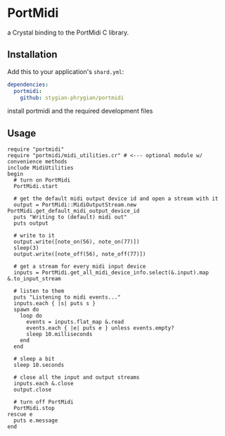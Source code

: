 # PortMidi
a Crystal binding to the PortMidi C library.

## Installation

Add this to your application's `shard.yml`:

```yaml
dependencies:
  portmidi:
    github: stygian-phrygian/portmidi
```

install portmidi and the required development files

## Usage

```crystal
require "portmidi"
require "portmidi/midi_utilities.cr" # <--- optional module w/ convenience methods
include MidiUtilities
begin
  # turn on PortMidi
  PortMidi.start

  # get the default midi output device id and open a stream with it
  output = PortMidi::MidiOutputStream.new PortMidi.get_default_midi_output_device_id
  puts "Writing to (default) midi out"
  puts output

  # write to it
  output.write([note_on(56), note_on(77)])
  sleep(3)
  output.write([note_off(56), note_off(77)])

  # get a stream for every midi input device
  inputs = PortMidi.get_all_midi_device_info.select(&.input).map &.to_input_stream

  # listen to them
  puts "Listening to midi events..."
  inputs.each { |s| puts s }
  spawn do
    loop do
      events = inputs.flat_map &.read
      events.each { |e| puts e } unless events.empty?
      sleep 10.milliseconds
    end
  end

  # sleep a bit
  sleep 10.seconds

  # close all the input and output streams
  inputs.each &.close
  output.close

  # turn off PortMidi
  PortMidi.stop
rescue e
  puts e.message
end
```
